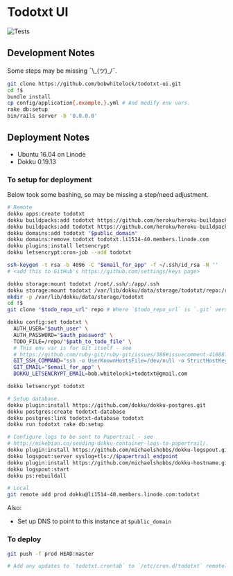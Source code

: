 
# Todotxt UI

![Tests](https://github.com/bobwhitelock/todotxt-ui/workflows/Tests/badge.svg)

## Development Notes

Some steps may be missing ¯\\\_(ツ)\_/¯.

```bash
git clone https://github.com/bobwhitelock/todotxt-ui.git
cd !$
bundle install
cp config/application{.example,}.yml # And modify env vars.
rake db:setup
bin/rails server -b '0.0.0.0'
```

## Deployment Notes

- Ubuntu 16.04 on Linode
- Dokku 0.19.13


### To setup for deployment

Below took some bashing, so may be missing a step/need adjustment.

```bash
# Remote
dokku apps:create todotxt
dokku buildpacks:add todotxt https://github.com/heroku/heroku-buildpack-ruby.git
dokku buildpacks:add todotxt https://github.com/heroku/heroku-buildpack-nodejs.git
dokku domains:add todotxt "$public_domain"
dokku domains:remove todotxt todotxt.li1514-40.members.linode.com
dokku plugins:install letsencrypt
dokku letsencrypt:cron-job --add todotxt

ssh-keygen -t rsa -b 4096 -C "$email_for_app" -f ~/.ssh/id_rsa -N ''
# <add this to GitHub's https://github.com/settings/keys page>

dokku storage:mount todotxt /root/.ssh/:/app/.ssh
dokku storage:mount todotxt /var/lib/dokku/data/storage/todotxt/repo:/repo
mkdir -p /var/lib/dokku/data/storage/todotxt
cd !$
git clone "$todo_repo_url" repo # Where `$todo_repo_url` is `.git` version of URL.

dokku config:set todotxt \
  AUTH_USER="$auth_user" \
  AUTH_PASSWORD="$auth_password" \
  TODO_FILE=/repo/"$path_to_todo_file" \
  # This env var is for Git itself - see
  # https://github.com/ruby-git/ruby-git/issues/386#issuecomment-416081185.
  GIT_SSH_COMMAND="ssh -o UserKnownHostsFile=/dev/null -o StrictHostKeyChecking=no -i '/app/.ssh/id_rsa'" \
  GIT_EMAIL="$email_for_app" \
  DOKKU_LETSENCRYPT_EMAIL=bob.whitelock1+todotxt@gmail.com

dokku letsencrypt todotxt

# Setup database.
dokku plugin:install https://github.com/dokku/dokku-postgres.git
dokku postgres:create todotxt-database
dokku postgres:link todotxt-database todotxt
dokku run todotxt rake db:setup

# Configure logs to be sent to Papertrail - see
# http://mikebian.co/sending-dokku-container-logs-to-papertrail/.
dokku plugin:install https://github.com/michaelshobbs/dokku-logspout.git
dokku logspout:server syslog+tls://$papertrail_endpoint
dokku plugin:install https://github.com/michaelshobbs/dokku-hostname.git dokku-hostname
dokku logspout:start
dokku ps:rebuildall

# Local
git remote add prod dokku@li1514-40.members.linode.com:todotxt
```

Also:
- Set up DNS to point to this instance at `$public_domain`


### To deploy

```bash
git push -f prod HEAD:master

# Add any updates to `todotxt.crontab` to `/etc/cron.d/todotxt` remotely.
```
